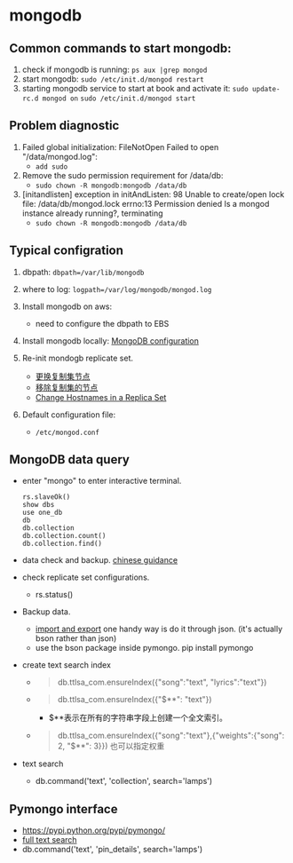 mongodb
====================

## Common commands to start mongodb:

1. check if mongodb is running: `ps aux |grep mongod`
2. start mongodb: `sudo /etc/init.d/mongod restart`
3. starting mongodb service to start at book and activate it:
	`sudo update-rc.d mongod on`
	`sudo /etc/init.d/mongod start`


## Problem diagnostic

1. Failed global initialization: FileNotOpen Failed to open "/data/mongod.log":  
    - `add sudo`
2. Remove the sudo permission requirement for /data/db: 
    - `sudo chown -R mongodb:mongodb /data/db`
3. [initandlisten] exception in initAndListen: 98 Unable to create/open lock file: /data/db/mongod.lock errno:13 Permission denied Is a mongod instance already running?, terminating 
    - `sudo chown -R mongodb:mongodb /data/db`

## Typical configration

1. dbpath:     `dbpath=/var/lib/mongodb`
2. where to log: `logpath=/var/log/mongodb/mongod.log`
3. Install mongodb on aws:
    - need to configure the dbpath to EBS
4. Install mongodb locally: [MongoDB configuration](https://ruby-china.org/topics/454)
5. Re-init mondogb replicate set. 
    - [更换复制集节点](http://docs.mongoing.com/manual-zh/tutorial/replace-replica-set-member.html)
    - [移除复制集的节点](http://docs.mongoing.com/manual-zh/tutorial/remove-replica-set-member.html)
    - [Change Hostnames in a Replica Set](http://docs.mongodb.org/manual/tutorial/change-hostnames-in-a-replica-set/)

6. Default configuration file: 
    - `/etc/mongod.conf`

## MongoDB data query

- enter "mongo" to enter interactive terminal.

    ```
    rs.slaveOk()
    show dbs
    use one_db
    db
    db.collection
    db.collection.count()
    db.collection.find()
    ```

- data check and backup. [chinese guidance](http://www.jb51.net/article/40285.htm)

- check replicate set configurations. 
    - rs.status()
   
   
- Backup data.
    - [import and export](http://docs.mongodb.org/manual/core/import-export/) one handy way is do it through json. (it's actually bson rather than json)
    - use the bson package inside pymongo. pip install pymongo
    

- create text search index
    - > db.ttlsa_com.ensureIndex({"song":"text", "lyrics":"text"})
    - > db.ttlsa_com.ensureIndex({"$**": "text"})   
        - $**表示在所有的字符串字段上创建一个全文索引。
    - > db.ttlsa_com.ensureIndex({"song":"text"},{"weights":{"song": 2, "$**": 3}}) 也可以指定权重

- text search
    - db.command('text', 'collection', search='lamps')


## Pymongo interface

- https://pypi.python.org/pypi/pymongo/
- [full text search](https://www.youtube.com/watch?v=Wk6sucAgC8k)
- db.command('text', 'pin_details', search='lamps')
